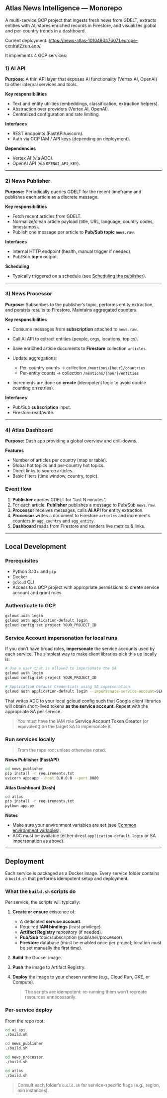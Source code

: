 ## Atlas News Intelligence — Monorepo

A multi-service GCP project that ingests fresh news from GDELT, extracts entities with AI, stores enriched records in Firestore, and visualizes global and per-country trends in a dashboard.

Current deployment: https://news-atlas-1010480476071.europe-central2.run.app/

It implements 4 GCP services:

### 1) AI API

**Purpose:** A thin API layer that exposes AI functionality (Vertex AI, OpenAI) to other internal services and tools.

**Key responsibilities**

* Text and entity utilities (embeddings, classification, extraction helpers).
* Abstraction over providers (Vertex AI, OpenAI).
* Centralized configuration and rate limiting.

**Interfaces**

* REST endpoints (FastAPI/uvicorn).
* Auth via GCP IAM / API keys (depending on deployment).

**Dependencies**

* Vertex AI (via ADC).
* OpenAI API (via `OPENAI_API_KEY`).

---

### 2) News Publisher

**Purpose:** Periodically queries GDELT for the recent timeframe and publishes each article as a discrete message.

**Key responsibilities**

* Fetch recent articles from GDELT.
* Normalize/clean article payload (title, URL, language, country codes, timestamps).
* Publish one message per article to **Pub/Sub topic `news.raw`**.

**Interfaces**

* Internal HTTP endpoint (health, manual trigger if needed).
* Pub/Sub **topic** output.

**Scheduling**

* Typically triggered on a schedule (see [Scheduling the publisher](#scheduling-the-publisher)).

---

### 3) News Processor

**Purpose:** Subscribes to the publisher’s topic, performs entity extraction, and persists results to Firestore. Maintains aggregated counters.

**Key responsibilities**

* Consume messages from **subscription** attached to `news.raw`.
* Call AI API to extract entities (people, orgs, locations, topics).
* Save enriched article documents to **Firestore** collection `articles`.
* Update aggregations:

  * Per-country counts → collection `/mentions/{hour}/countries` 
  * Per-entity counts → collection  `/mentions/{hour}/entities` 
* Increments are done on **create** (idempotent logic to avoid double counting on retries).

**Interfaces**

* Pub/Sub **subscription** input.
* Firestore read/write.

---

### 4) Atlas Dashboard

**Purpose:** Dash app providing a global overview and drill-downs.

**Features**

* Number of articles per country (map or table).
* Global hot topics and per-country hot topics.
* Direct links to source articles.
* Basic filters (time window, country, topic).


### Event flow

1. **Publisher** queries GDELT for “last N minutes”.
2. For each article, **Publisher** publishes a message to Pub/Sub `news.raw`.
3. **Processor** receives messages, calls **AI API** for entity extraction.
4. **Processor** writes a document to Firestore `articles` and increments counters in `agg_country` and `agg_entity`.
5. **Dashboard** reads from Firestore and renders live metrics & links.

---

## Local Development

### Prerequisites

* Python 3.10+ and `pip`
* Docker
* `gcloud` CLI
* Access to a GCP project with appropriate permissions to create service account and grant roles

### Authenticate to GCP

```bash
gcloud auth login
gcloud auth application-default login
gcloud config set project YOUR_PROJECT_ID
```

### Service Account impersonation for local runs

If you don’t have broad roles, **impersonate** the service accounts used by each service. The simplest way to make client libraries pick this up locally is:

```bash
# Use a user that is allowed to impersonate the SA
gcloud auth login
gcloud config set project YOUR_PROJECT_ID

# Application Default Credentials using SA impersonation:
gcloud auth application-default login --impersonate-service-account=SERVICE_ACCOUNT_NAME@YOUR_PROJECT_ID.iam.gserviceaccount.com
```

That writes ADC to your local gcloud config such that Google client libraries will obtain short-lived tokens **as the service account**. Repeat with the appropriate SA per service.

> You must have the IAM role **Service Account Token Creator** (or equivalent) on the target SA to impersonate it.

### Run services locally

> From the repo root unless otherwise noted.

**News Publisher (FastAPI)**

```bash
cd news_publisher
pip install -r requirements.txt
uvicorn app:app --host 0.0.0.0 --port 8080
```

**Atlas Dashboard (Dash)**

```bash
cd atlas
pip install -r requirements.txt
python app.py
```

**Notes**

* Make sure your environment variables are set (see [Common environment variables](#common-environment-variables)).
* ADC must be available (either direct `application-default login` or SA impersonation as above).

---

## Deployment

Each service is packaged as a Docker image. Every service folder contains a `build.sh` that performs idempotent setup and deployment.

### What the `build.sh` scripts do

Per service, the scripts will typically:

1. **Create or ensure** existence of:

   * A dedicated **service account**.
   * Required **IAM bindings** (least privilege).
   * **Artifact Registry** repository (if needed).
   * **Pub/Sub** topic/subscription (publisher/processor).
   * **Firestore** database (must be enabled once per project; location must be set manually the first time).

2. **Build** the Docker image.

3. **Push** the image to Artifact Registry.

4. **Deploy** the image to your chosen runtime (e.g., Cloud Run, GKE, or Compute).

   > The scripts are idempotent: re-running them won’t recreate resources unnecessarily.

### Per-service deploy

From the repo root:

```bash
cd ai_api
./build.sh
```

```bash
cd news_publisher
./build.sh
```

```bash
cd news_processor
./build.sh
```

```bash
cd atlas
./build.sh
```

> Consult each folder’s `build.sh` for service-specific flags (e.g., region, min instances).
